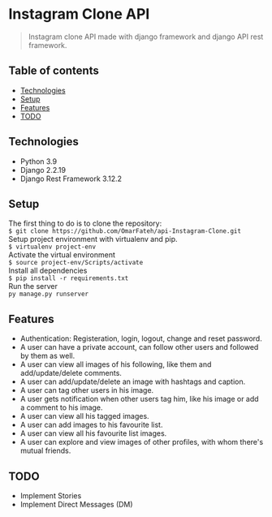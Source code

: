 # Instagram Clone API
> Instagram clone API made with django framework and django API rest framework.

## Table of contents
* [Technologies](#technologies)
* [Setup](#setup)
* [Features](#features)
* [TODO](#TODO)


## Technologies
* Python 3.9
* Django 2.2.19
* Django Rest Framework 3.12.2

## Setup
The first thing to do is to clone the repository:  
`$ git clone https://github.com/OmarFateh/api-Instagram-Clone.git`  
Setup project environment with virtualenv and pip.  
`$ virtualenv project-env`  
Activate the virtual environment  
`$ source project-env/Scripts/activate`  
Install all dependencies  
`$ pip install -r requirements.txt`  
Run the server  
`py manage.py runserver`

## Features
* Authentication: Registeration, login, logout, change and reset password.
* A user can have a private account, can follow other users and followed by them as well.
* A user can view all images of his following, like them and add/update/delete comments. 
* A user can add/update/delete an image with hashtags and caption.
* A user can tag other users in his image.
* A user gets notification when other users tag him, like his image or add a comment to his image.
* A user can view all his tagged images.
* A user can add images to his favourite list.
* A user can view all his favourite list images.
* A user can explore and view images of other profiles, with whom there's mutual friends.

## TODO
* Implement Stories
* Implement Direct Messages (DM)
